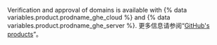Verification and approval of domains is available with {% data variables.product.prodname_ghe_cloud %} and {% data variables.product.prodname_ghe_server %}. 更多信息请参阅“[GitHub's products](/articles/githubs-products)”。
